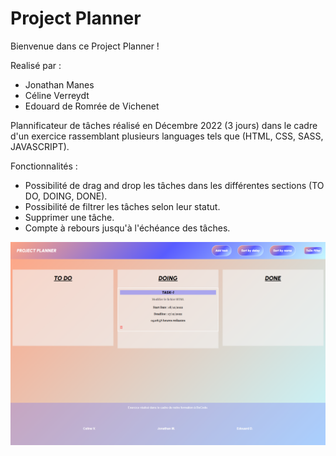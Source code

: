 # Project Planner

Bienvenue dans ce Project Planner !

Realisé par : 
- Jonathan Manes
- Céline Verreydt
- Edouard de Romrée de Vichenet 

Plannificateur de tâches réalisé en Décembre 2022 (3 jours) dans le cadre d'un exercice rassemblant plusieurs languages tels que (HTML, CSS, SASS, JAVASCRIPT).

Fonctionnalités : 
- Possibilité de drag and drop les tâches dans les différentes sections (TO DO, DOING, DONE).
- Possibilité de filtrer les tâches selon leur statut.
- Supprimer une tâche.
- Compte à rebours jusqu'à l'échéance des tâches.

![assets/image/capture.png](assets/image/capture.png)

